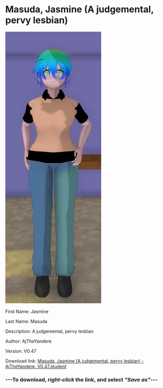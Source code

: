 # Masuda, Jasmine (A judgemental, pervy lesbian)

<img src = "https://raw.githubusercontent.com/Arbiter1223/Daigaku-Gurashi-Custom-Students/master/Students/Files/Masuda%2C%20Jasmine%20(A%20judgemental%2C%20pervy%20lesbian).png">

First Name: Jasmine

Last Name: Masuda

Description: A judgemental, pervy lesbian

Author: AjTheYandere

Version: V0.47

Download link: <a href="https://raw.githubusercontent.com/Arbiter1223/Daigaku-Gurashi-Custom-Students/master/Students/Files/Masuda%2C%20Jasmine%20(A%20judgemental%2C%20pervy%20lesbian)%20-%20AjTheYandere%2C%20V0.47.student">Masuda, Jasmine (A judgemental, pervy lesbian) - AjTheYandere, V0.47.student</a>

### ---**To download, _right-click_ the link, and select _"Save as"_**---
